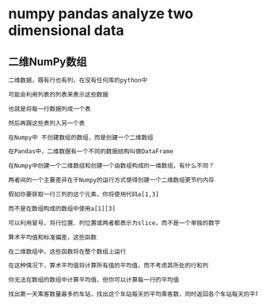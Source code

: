 # numpy pandas analyze two dimensional data

## 二维NumPy数组

```bash
二维数据，既有行也有列，在没有任何库的python中

可能会利用列表的列表来表示这些数据

也就是将每一行数据列成一个表

然后再跟这些表列入另一个表

在Numpy中 不创建数组的数组，而是创建一个二维数组

在Pandas中，二维数据有一个不同的数据结构叫做DataFrame

在Numpy中创建一个二维数组和创建一个由数组构成的一维数组，有什么不同？

两者间的一个主要差异在于Numpy的运行方式使得创建一个二维数组更节约内存

假如你要获取一行三列的这个元素，你将使用代码a[1,3]

而不是在数组构成的数组中使用a[1][3]

可以利用冒号，将行位置、列位置或两者都表示为slice，而不是一个单独的数字
```

```bash
算术平均值和标准偏差，这些函数

在二维数组中，这些函数将在整个数组上运行

在这种情况下，算术平均值将计算所有值的平均值，而不考虑其所处的行和列

你无法在数组的数组中计算平均值，但你可以计算每一行的平均值
```

```bash
找出第一天乘客数量最多的车站，找出这个车站每天的平均乘客数，同时返回各个车站每天的平均乘客数
```
